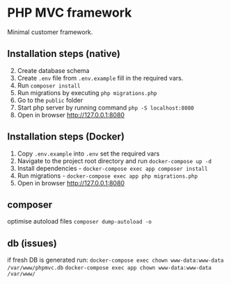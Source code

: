 # PHP MVC framework
Minimal customer framework.

## Installation steps (native)
2. Create database schema
3. Create `.env` file from `.env.example` fill in the required vars.
4. Run `composer install`
5. Run migrations by executing `php migrations.php`
6. Go to the `public` folder
7. Start php server by running command `php -S localhost:8080`
8. Open in browser http://127.0.0.1:8080


## Installation steps (Docker)
1. Copy `.env.example` into `.env` set the required vars
1. Navigate to the project root directory and run `docker-compose up -d`
1. Install dependencies - `docker-compose exec app composer install`
1. Run migrations - `docker-compose exec app php migrations.php`
8. Open in browser http://127.0.0.1:8080

## composer
optimise autoload files
`composer dump-autoload -o`

## db (issues)
if fresh DB is generated run:
`docker-compose exec chown www-data:www-data /var/www/phpmvc.db`
`docker-compose exec app chown www-data:www-data /var/www/`
